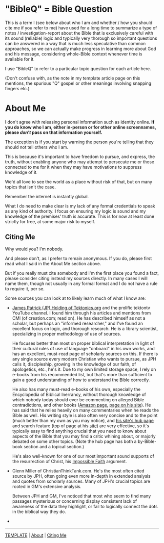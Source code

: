 <head><link rel="stylesheet" href="style.css"></head>

# "BibleQ" = Bible Question

This is a term I (see below about who I am and whether / how you should cite me if you refer to me) have used for a long time to summarize a type of notes / investigation-report about the Bible that is exclusively careful with its sound (reliable) logic and typically very thorough so important questions can be answered in a way that is much less speculative than common approaches, so we can actually make progress in learning more about God and his message, considering whole-Bible context whenever time is available for it.

I use "BibleQ" to refer to a particular topic question for each article here.

(Don't confuse with, as the note in my template article page on this mentions, the spurious "Q" gospel or other meanings involving snapping fingers etc.)

# About Me
I don't agree with releasing personal information such as identity online. **If you do know who I am, either in-person or for other online screennames, please *don't* pass on that information yourself.**

The exception is if you start by warning the person you're telling that they should not tell others who I am.

This is because it's important to have freedom to pursue, and express, the truth, without enabling anyone who may attempt to persecute me or those connected to me for it when they may have motivations to suppress knowledge of it.

We'd all love to see the world as a place without risk of that, but on many topics that isn't the case.

Remember the internet is instantly global.

What I do need to make clear is my lack of any formal credentials to speak as any kind of authority. I focus on ensuring my logic is sound and my knowledge of the premises' truth is accurate. This is for now at least done strictly for free, at some major risk to myself.

## Citing Me
Why would you? I'm nobody.

And please don't, as I prefer to remain anonymous. If you do, please first read what I said in the About Me section above.

But if you really must cite somebody and I'm the first place you found a fact, please consider citing instead my sources directly. In many cases I will name them, though not usually in any formal format and I do not have a rule to require it, per se.

Some sources you can look at to likely learn much of what I know are:

- [James Patrick (JP) Holding of Tektonics.org](https://tektonics.org/) and the prolific tektontv YouTube channel. I found him through his articles and mentions from CMI (of creation.com; read on). He has described himself as not a scholar, but perhaps an "informed researcher," and I've found an excellent focus on logic, and thorough research. He is a library scientist, specializing in proper methodology of use of sources.

  He focuses better than most on proper biblical interpretation in light of their cultural rules of use of language "onboard" in his own works, and has an excellent, must-read page of scholarly sources on this. If there is any single source every modern Christian who wants to pursue, as JPH calls it, discipleship, growing in the knowledge of our faith, of apologetics, etc., he's it. Due to my own limited storage space, I rely on e-books from his recommended list, but that's more than sufficient to gain a good understanding of how to understand the Bible correctly.
  
  He also has many must-read e-books of his own, especially the Encyclopedia of Biblical Inerrancy, without thorough knowledge of which nobody today should ever be commenting on alleged Bible contradictions, and other books ([Amazon page](https://www.amazon.com/stores/author/B00LS1AB36/allbooks?ingress=0&visitId=55661e6a-06af-41fa-98d2-c9675d49362c&ref_=ap_rdr), [page on his site](https://tektonics.org/pubs.php)). He has said that he relies heavily on many commentaries when he reads the Bible as well. His writing style is also often very concise and to the point (much better than my own as you may notice), and [his site's hub page](https://www.tektonics.org/menus.php) and search feature (top of page at his [site](https://www.tektonics.org/menus.php)) are very effective, so it's typically easy to find anything crucial that you need to know about aspects of the Bible that you may find a critic whining about, or majorly debated on some other topics. (Note the hub page has both a by-Bible-book section and a topical section.)
  
  He's also well-known for one of our most important sound supports of the resurrection of Christ, his [Impossible Faith](https://www.tektonics.org/lp/nowayjose.php) argument.

- Glenn Miller of ChristianThinkTank.com. He's the most often cited source by JPH, often going even more in-depth in extended analysis and quotes from scholarly sources. Many of JPH's crucial topics are rooted in GM's extensive analysis.

  Between JPH and GM, I've noticed that most who seem to find many passages mysterious or concerning display consistent lack of awareness of the data they highlight, or fail to logically connect the dots in the biblical way they do.

- 

---
[TEMPLATE](!PageTemplate.md) | [About](About.md) | [Citing Me]()